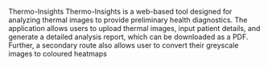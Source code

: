 Thermo-Insights
Thermo-Insights is a web-based tool designed for analyzing thermal images to provide preliminary health diagnostics. The application allows users to upload thermal images, input patient details, and generate a detailed analysis report, which can be downloaded as a PDF. Further, a secondary route also allows user to convert their greyscale images to coloured heatmaps
